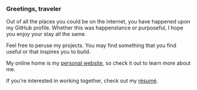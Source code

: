 ### Greetings, traveler

Out of all the places you could be on the internet, you have happened upon my GitHub profile. Whether this was happenstance or purposeful, I hope you enjoy your stay all the same.

Feel free to peruse my projects. You may find something that you find useful or that inspires you to build.

My online home is my [personal website](https://aesticodes.com), so check it out to learn more about me.

If you're interested in working together, check out my [résumé](https://bit.ly/cv-reiirmdhn).